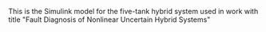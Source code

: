 This is the Simulink model for the five-tank hybrid system used in work with title "Fault Diagnosis of Nonlinear Uncertain Hybrid Systems"

